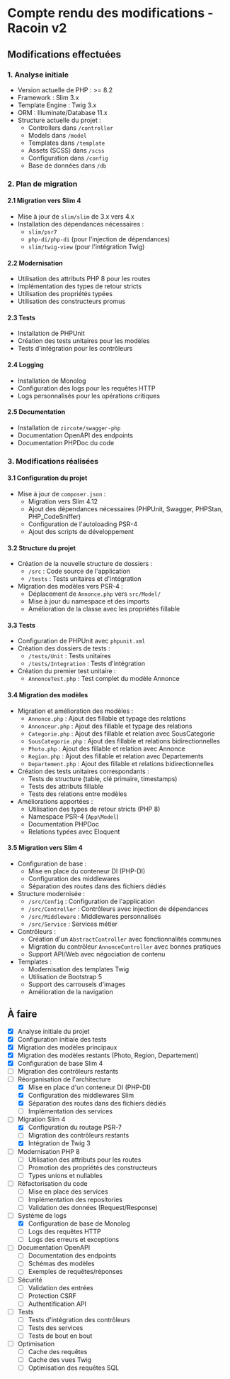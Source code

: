 # Compte rendu des modifications - Racoin v2

## Modifications effectuées

### 1. Analyse initiale
- Version actuelle de PHP : >= 8.2
- Framework : Slim 3.x
- Template Engine : Twig 3.x
- ORM : Illuminate/Database 11.x
- Structure actuelle du projet :
  - Controllers dans `/controller`
  - Models dans `/model`
  - Templates dans `/template`
  - Assets (SCSS) dans `/scss`
  - Configuration dans `/config`
  - Base de données dans `/db`

### 2. Plan de migration
#### 2.1 Migration vers Slim 4
- Mise à jour de `slim/slim` de 3.x vers 4.x
- Installation des dépendances nécessaires :
  - `slim/psr7`
  - `php-di/php-di` (pour l'injection de dépendances)
  - `slim/twig-view` (pour l'intégration Twig)

#### 2.2 Modernisation
- Utilisation des attributs PHP 8 pour les routes
- Implémentation des types de retour stricts
- Utilisation des propriétés typées
- Utilisation des constructeurs promus

#### 2.3 Tests
- Installation de PHPUnit
- Création des tests unitaires pour les modèles
- Tests d'intégration pour les contrôleurs

#### 2.4 Logging
- Installation de Monolog
- Configuration des logs pour les requêtes HTTP
- Logs personnalisés pour les opérations critiques

#### 2.5 Documentation
- Installation de `zircote/swagger-php`
- Documentation OpenAPI des endpoints
- Documentation PHPDoc du code

### 3. Modifications réalisées
#### 3.1 Configuration du projet
- Mise à jour de `composer.json` :
  - Migration vers Slim 4.12
  - Ajout des dépendances nécessaires (PHPUnit, Swagger, PHPStan, PHP_CodeSniffer)
  - Configuration de l'autoloading PSR-4
  - Ajout des scripts de développement

#### 3.2 Structure du projet
- Création de la nouvelle structure de dossiers :
  - `/src` : Code source de l'application
  - `/tests` : Tests unitaires et d'intégration
- Migration des modèles vers PSR-4 :
  - Déplacement de `Annonce.php` vers `src/Model/`
  - Mise à jour du namespace et des imports
  - Amélioration de la classe avec les propriétés fillable

#### 3.3 Tests
- Configuration de PHPUnit avec `phpunit.xml`
- Création des dossiers de tests :
  - `/tests/Unit` : Tests unitaires
  - `/tests/Integration` : Tests d'intégration
- Création du premier test unitaire :
  - `AnnonceTest.php` : Test complet du modèle Annonce

#### 3.4 Migration des modèles
- Migration et amélioration des modèles :
  - `Annonce.php` : Ajout des fillable et typage des relations
  - `Annonceur.php` : Ajout des fillable et typage des relations
  - `Categorie.php` : Ajout des fillable et relation avec SousCategorie
  - `SousCategorie.php` : Ajout des fillable et relations bidirectionnelles
  - `Photo.php` : Ajout des fillable et relation avec Annonce
  - `Region.php` : Ajout des fillable et relation avec Departements
  - `Departement.php` : Ajout des fillable et relations bidirectionnelles
- Création des tests unitaires correspondants :
  - Tests de structure (table, clé primaire, timestamps)
  - Tests des attributs fillable
  - Tests des relations entre modèles
- Améliorations apportées :
  - Utilisation des types de retour stricts (PHP 8)
  - Namespace PSR-4 (`App\Model`)
  - Documentation PHPDoc
  - Relations typées avec Eloquent

#### 3.5 Migration vers Slim 4
- Configuration de base :
  - Mise en place du conteneur DI (PHP-DI)
  - Configuration des middlewares
  - Séparation des routes dans des fichiers dédiés
- Structure modernisée :
  - `/src/Config` : Configuration de l'application
  - `/src/Controller` : Contrôleurs avec injection de dépendances
  - `/src/Middleware` : Middlewares personnalisés
  - `/src/Service` : Services métier
- Contrôleurs :
  - Création d'un `AbstractController` avec fonctionnalités communes
  - Migration du contrôleur `AnnonceController` avec bonnes pratiques
  - Support API/Web avec négociation de contenu
- Templates :
  - Modernisation des templates Twig
  - Utilisation de Bootstrap 5
  - Support des carrousels d'images
  - Amélioration de la navigation

## À faire
- [x] Analyse initiale du projet
- [x] Configuration initiale des tests
- [x] Migration des modèles principaux
- [x] Migration des modèles restants (Photo, Region, Departement)
- [x] Configuration de base Slim 4
- [ ] Migration des contrôleurs restants
- [ ] Réorganisation de l'architecture
  - [x] Mise en place d'un conteneur DI (PHP-DI)
  - [x] Configuration des middlewares Slim
  - [x] Séparation des routes dans des fichiers dédiés
  - [ ] Implémentation des services
- [ ] Migration Slim 4
  - [x] Configuration du routage PSR-7
  - [ ] Migration des contrôleurs restants
  - [x] Intégration de Twig 3
- [ ] Modernisation PHP 8
  - [ ] Utilisation des attributs pour les routes
  - [ ] Promotion des propriétés des constructeurs
  - [ ] Types unions et nullables
- [ ] Réfactorisation du code
  - [ ] Mise en place des services
  - [ ] Implémentation des repositories
  - [ ] Validation des données (Request/Response)
- [ ] Système de logs
  - [x] Configuration de base de Monolog
  - [ ] Logs des requêtes HTTP
  - [ ] Logs des erreurs et exceptions
- [ ] Documentation OpenAPI
  - [ ] Documentation des endpoints
  - [ ] Schémas des modèles
  - [ ] Exemples de requêtes/réponses
- [ ] Sécurité
  - [ ] Validation des entrées
  - [ ] Protection CSRF
  - [ ] Authentification API
- [ ] Tests
  - [ ] Tests d'intégration des contrôleurs
  - [ ] Tests des services
  - [ ] Tests de bout en bout
- [ ] Optimisation
  - [ ] Cache des requêtes
  - [ ] Cache des vues Twig
  - [ ] Optimisation des requêtes SQL
